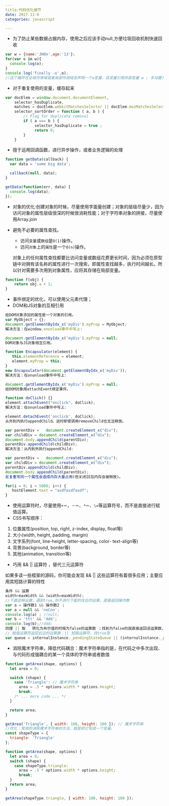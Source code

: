 ```yaml
---
title:代码优化细节
date: 2017-11-6
categories: javascript

---
```


* 为了防止某些数据占据内存，使用之后应该手动null,方便垃圾回收机制快速回收

```javascript
var w = {name:'JHOn',age:'13'};
for(var o in w){
  console.log(o);
}
console.log('finally -o',o);
//这个循环在全局作用域或者局部作用域会声明一个o变量，该变量引用外部变量 w ; 手动置为null,防止内存泄漏，以便垃圾回收；
```

* 对于重复使用的变量，缓存起来

```javascript
var docElem = window.document.documentElement,
    selector_hasDuplicate,
    matches = docElem.webkitMatchesSelector || docElem.mozMatchesSelector || docElem.oMatchesSelector ||docElem.msMatchesSelector,
    selector_sortOrder = function ( a, b ) {
        // Flag for duplicate removal
        if ( a === b ) {
             selector_hasDuplicate = true ;
             return 0;
        }
    }

```

* 擅于运用回调函数，进行异步操作，或者业务逻辑的处理

```javascript
function getData(callback) {
  var data = 'some big data';

  callback(null, data);
}

getData(function(err, data) {
  console.log(data);
});

```

* 对象的优化:创建对象的时候，尽量使用字面量创建；对象的层级尽量少，因为访问对象的属性层级很深的时候很消耗性能；对于字符串对象的拼接，尽量使用Array.join

* 避免不必要的属性查找。

  - 访问`变量`或`数组`是`O(1)`操作。
  - 访问`对象`上的`属性`是一个`O(n)`操作。

  对象上的任何属性查找都要比访问变量或数组花费更长时间，因为必须在原型链中对拥有该名称的属性进行一次搜索，即属性查找越多，执行时间越长。所以针对需要多次用到对象属性，应将其存储在局部变量。

```javascript
function f(obj) { 
    return obj.a + 1; 
}
```

* 事件绑定的优化，可以使用父元素代理；
* DOM和JS对象的互相引用

```javascript
给DOM对象添加的属性是一个对象的引用。
var MyObject = {};
document.getElementByIdx_x('myDiv').myProp = MyObject;
解决方法：在window.onunload事件中写上:

document.getElementByIdx_x('myDiv').myProp = null;
DOM对象与JS对象相互引用。

function Encapsulator(element) {
   this.elementReference = element;
   element.myProp = this;
}
new Encapsulator(document.getElementByIdx_x('myDiv'));
解决方法：在onunload事件中写上:

document.getElementByIdx_x('myDiv').myProp = null;
给DOM对象用attachEvent绑定事件。

function doClick() {}
element.attachEvent("onclick", doClick);
解决方法：在onunload事件中写上:

element.detachEvent('onclick', doClick);
从外到内执行appendChild。这时即使调用removeChild也无法释放。

var parentDiv =   document.createElement_x("div");
var childDiv = document.createElement_x("div");
document.body.appendChild(parentDiv);
parentDiv.appendChild(childDiv);
解决方法：从内到外执行appendChild:

var parentDiv =   document.createElement_x("div");
var childDiv = document.createElement_x("div");
parentDiv.appendChild(childDiv);
document.body.appendChild(parentDiv);
反复重写同一个属性会造成内存大量占用(但关闭IE后内存会被释放)。

for(i = 0; i < 5000; i++) {
   hostElement.text = "asdfasdfasdf";
}
```

- 使用运算符时，尽量使用`+＝`，`－＝`、`*＝`、`\=`等运算符号，而不是直接进行赋值运算。
- CSS书写顺序：

1. 位置属性(position, top, right, z-index, display, float等)
2. 大小(width, height, padding, margin)
3. 文字系列(font, line-height, letter-spacing, color- text-align等)
4. 背景(background, border等)
5. 其他(animation, transition等)

* 巧用 &&   ||   运算符 ，替代三元运算符

如果多读一些框架的源码，你可能会发现 &&  ||   这些运算符有着很多应用；主要应用其短路计算的特性

```javascript
条件 && 运算
width>maxWidth && (width=maxWidth);
//下面这种运算，遇到true,则不进行下面的往后的运算，直接返回操作数
var a = 操作数1 && 操作数2 ；
var a = null && 'noCon';
console.log(a) ; //null;
var b = 'ttt' && 'ddd';
console.log(b);//ddd;
同理 || 取   转化为布尔值的时候为false的运算数 ；找到为false的就直接返回该运算数，如果都为true,则返回最后一个运算数
// 赋值运算符返回右边的运算数；|| 短路运算符，找true型
var queue = internalInstance._pendingStateQueue || (internalInstance._pendingStateQueue = []);
```

* 消除魔术字符串，降低代码耦合：魔术字符串指的是，在代码之中多次出现、与代码形成强耦合的某一个具体的字符串或者数值

```javascript
function getArea(shape, options) {
  let area = 0;

  switch (shape) {
    case 'Triangle': // 魔术字符串
      area = .5 * options.width * options.height;
      break;
    /* ... more code ... */
  }

  return area;
}

getArea('Triangle', { width: 100, height: 100 }); // 魔术字符串
//优化：常用的消除魔术字符串的方法，就是把它写成一个变量。
const shapeType = {
  triangle: 'Triangle'
};

function getArea(shape, options) {
  let area = 0;
  switch (shape) {
    case shapeType.triangle:
      area = .5 * options.width * options.height;
      break;
  }
  return area;
}

getArea(shapeType.triangle, { width: 100, height: 100 });
```

